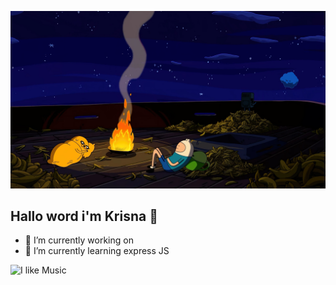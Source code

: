 ![My Favorit Photo](img/4k-wallpapers.jpg)

## Hallo word i'm Krisna 👋

<!--
**SkayFive/SkayFive** is a ✨ _special_ ✨ repository because its `README.md` (this file) appears on your GitHub profile.

Here are some ideas to get you started:

- 🔭 I’m currently working on ...
- 🌱 I’m currently learning ...
- 👯 I’m looking to collaborate on ...
- 🤔 I’m looking for help with ...
- 💬 Ask me about ...
- 📫 How to reach me: ...
- 😄 Pronouns: ...
- ⚡ Fun fact: ...
-->
- 🔭 I’m currently working on
- 🌱 I’m currently learning express JS

![I like Music](https://media2.giphy.com/media/v1.Y2lkPTc5MGI3NjExYmptYTNoenV2MmZtb29iZ3RoZThqa25sbzFoa3B4ZnE0bTIxdjByZCZlcD12MV9pbnRlcm5hbF9naWZfYnlfaWQmY3Q9Zw/cgW5iwX0e37qg/giphy.gif)
